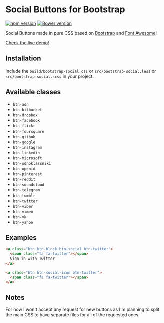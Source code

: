 
Social Buttons for Bootstrap
============================
[![npm version](https://badge.fury.io/js/bootstrap-social.svg)](https://badge.fury.io/js/bootstrap-social)
[![Bower version](https://badge.fury.io/bo/bootstrap-social.svg)](https://badge.fury.io/bo/bootstrap-social)

Social Buttons made in pure CSS based on
[Bootstrap](http://twbs.github.io/bootstrap/) and
[Font Awesome](http://fortawesome.github.io/Font-Awesome/)!

[Check the live demo!](http://lipis.github.io/bootstrap-social)

Installation
------------

Include the `build/bootstrap-social.css` or `src/bootstrap-social.less` or `src/bootstrap-social.scss` in your project.

Available classes
-----------------
 - `btn-adn`
 - `btn-bitbucket`
 - `btn-dropbox`
 - `btn-facebook`
 - `btn-flickr`
 - `btn-foursquare`
 - `btn-github`
 - `btn-google`
 - `btn-instagram`
 - `btn-linkedin`
 - `btn-microsoft`
 - `btn-odnoklassniki`
 - `btn-openid`
 - `btn-pinterest`
 - `btn-reddit`
 - `btn-soundcloud`
 - `btn-telegram`
 - `btn-tumblr`
 - `btn-twitter`
 - `btn-viber`
 - `btn-vimeo`
 - `btn-vk`
 - `btn-yahoo`

Examples
--------

```html
<a class="btn btn-block btn-social btn-twitter">
  <span class="fa fa-twitter"></span>
  Sign in with Twitter
</a>

<a class="btn btn-social-icon btn-twitter">
  <span class="fa fa-twitter"></span>
</a>
```

Notes
-----
For now I won't accept any request for new buttons as I'm planning to
split the main CSS to have separate files for all of the requested ones.
